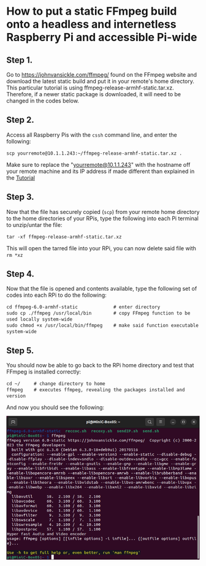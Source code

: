 # How to put a static FFmpeg build onto a headless and internetless Raspberry Pi and accessible Pi-wide

## Step 1. 
Go to https://johnvansickle.com/ffmpeg/ found on the FFmpeg website and download the latest static build and put it in your remote's home directory. This particular tutorial is using ffmpeg-release-armhf-static.tar.xz. Therefore, if a newer static package is downloaded, it will need to be changed in the codes below.

## Step 2.
Access all Raspberry Pis with the `cssh` command line, and enter the following:
```
scp yourremote@10.1.1.243:~/ffmpeg-release-armhf-static.tar.xz .
```
Make sure to replace the "yourremote@10.1.1.243" with the hostname off your remote machine and its IP address if made different than explained in the [Tutorial](https://github.com/George-LabX/raspicluster/tree/main/Tutorial)

## Step 3.
Now that the file has securely copied (`scp`) from your remote home directory to the home directories of your RPis, type the following into each Pi terminal to unzip/untar the file:
```
tar -xf ffmpeg-release-armhf-static.tar.xz
```
This will open the tarred file into your RPi, you can now delete said file with `rm *xz`

## Step 4. 
Now that the file is opened and contents available, type the following set of codes into each RPi to do the following:
```
cd ffmpeg-6.0-armhf-static             # enter directory
sudo cp ./ffmpeg /usr/local/bin        # copy FFmpeg function to be used locally system-wide
sudo chmod +x /usr/local/bin/ffmpeg    # make said function executable system-wide
```

## Step 5.
You should now be able to go back to the RPi home directory and test that FFmpeg is installed correctly:
```
cd ~/     # change directory to home
ffmpeg    # executes ffmpeg, revealing the packages installed and version
```

And now you should see the following:

![ffmpeg_terminal](https://github.com/George-LabX/raspicluster/blob/main/RPi_Codes/ffmpeg_scripts/ffmpeg_terminal.png)

